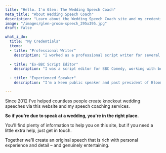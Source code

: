 ```yaml
---
title: "Hello. I'm Glen: The Wedding Speech Coach"
meta_title: "About Wedding Speech Coach"
description: "Learn about the Wedding Speech Coach site and my credentials for helping soon-to-be fathers of the bride, grooms and best men create their perfect wedding speech."
image: "/images/glen-groom-speech_295x395.jpg"
draft: false

what_i_do:
  title: "My Credentials"
  items:
  - title: "Professional Writer"
    description: "I worked as a professional script writer for several years across radio, television and online."
  
  - title: "Ex-BBC Script Editor"
    description: "I was a script editor for BBC Comedy, working with both new and established writers."
  
  - title: "Experienced Speaker"
    description: "I'm a keen public speaker and past president of Bloomsbury Speakers in central London."

---
```

Since 2012 I've helped countless people create knockout wedding speeches via this website and my speech coaching services.

**So if you're due to speak at a wedding, you're in the right place.**

You'll find plenty of information to help you on this site, but if you need a little extra help, just get in touch.

Together we'll create an original speech that is rich with personal experience and detail – and genuinely entertaining.